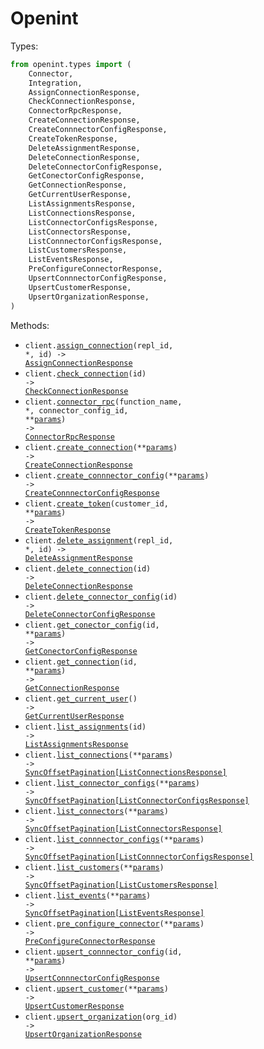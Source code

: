 # Openint

Types:

```python
from openint.types import (
    Connector,
    Integration,
    AssignConnectionResponse,
    CheckConnectionResponse,
    ConnectorRpcResponse,
    CreateConnectionResponse,
    CreateConnnectorConfigResponse,
    CreateTokenResponse,
    DeleteAssignmentResponse,
    DeleteConnectionResponse,
    DeleteConnectorConfigResponse,
    GetConectorConfigResponse,
    GetConnectionResponse,
    GetCurrentUserResponse,
    ListAssignmentsResponse,
    ListConnectionsResponse,
    ListConnectorConfigsResponse,
    ListConnectorsResponse,
    ListConnnectorConfigsResponse,
    ListCustomersResponse,
    ListEventsResponse,
    PreConfigureConnectorResponse,
    UpsertConnnectorConfigResponse,
    UpsertCustomerResponse,
    UpsertOrganizationResponse,
)
```

Methods:

- <code title="put /v2/connection/{id}/assignment/{repl_id}">client.<a href="./src/openint/_client.py">assign_connection</a>(repl_id, \*, id) -> <a href="./src/openint/types/assign_connection_response.py">AssignConnectionResponse</a></code>
- <code title="post /v1/connection/{id}/check">client.<a href="./src/openint/_client.py">check_connection</a>(id) -> <a href="./src/openint/types/check_connection_response.py">CheckConnectionResponse</a></code>
- <code title="post /v2/connector-config/{connector_config_id}/rpc/{function_name}">client.<a href="./src/openint/_client.py">connector_rpc</a>(function_name, \*, connector_config_id, \*\*<a href="src/openint/types/client_connector_rpc_params.py">params</a>) -> <a href="./src/openint/types/connector_rpc_response.py">ConnectorRpcResponse</a></code>
- <code title="post /v2/connection">client.<a href="./src/openint/_client.py">create_connection</a>(\*\*<a href="src/openint/types/client_create_connection_params.py">params</a>) -> <a href="./src/openint/types/create_connection_response.py">CreateConnectionResponse</a></code>
- <code title="post /v2/connector-config">client.<a href="./src/openint/_client.py">create_connnector_config</a>(\*\*<a href="src/openint/types/client_create_connnector_config_params.py">params</a>) -> <a href="./src/openint/types/create_connnector_config_response.py">CreateConnnectorConfigResponse</a></code>
- <code title="post /v1/customer/{customer_id}/token">client.<a href="./src/openint/_client.py">create_token</a>(customer_id, \*\*<a href="src/openint/types/client_create_token_params.py">params</a>) -> <a href="./src/openint/types/create_token_response.py">CreateTokenResponse</a></code>
- <code title="delete /v2/connection/{id}/assignment/{repl_id}">client.<a href="./src/openint/_client.py">delete_assignment</a>(repl_id, \*, id) -> <a href="./src/openint/types/delete_assignment_response.py">DeleteAssignmentResponse</a></code>
- <code title="delete /v2/connection/{id}">client.<a href="./src/openint/_client.py">delete_connection</a>(id) -> <a href="./src/openint/types/delete_connection_response.py">DeleteConnectionResponse</a></code>
- <code title="delete /v2/connector-config/{id}">client.<a href="./src/openint/_client.py">delete_connector_config</a>(id) -> <a href="./src/openint/types/delete_connector_config_response.py">DeleteConnectorConfigResponse</a></code>
- <code title="get /v2/connector-config/{id}">client.<a href="./src/openint/_client.py">get_conector_config</a>(id, \*\*<a href="src/openint/types/client_get_conector_config_params.py">params</a>) -> <a href="./src/openint/types/get_conector_config_response.py">GetConectorConfigResponse</a></code>
- <code title="get /v2/connection/{id}">client.<a href="./src/openint/_client.py">get_connection</a>(id, \*\*<a href="src/openint/types/client_get_connection_params.py">params</a>) -> <a href="./src/openint/types/get_connection_response.py">GetConnectionResponse</a></code>
- <code title="get /v1/viewer">client.<a href="./src/openint/_client.py">get_current_user</a>() -> <a href="./src/openint/types/get_current_user_response.py">GetCurrentUserResponse</a></code>
- <code title="get /v2/connection/{id}/assignment">client.<a href="./src/openint/_client.py">list_assignments</a>(id) -> <a href="./src/openint/types/list_assignments_response.py">ListAssignmentsResponse</a></code>
- <code title="get /v2/connection">client.<a href="./src/openint/_client.py">list_connections</a>(\*\*<a href="src/openint/types/client_list_connections_params.py">params</a>) -> <a href="./src/openint/types/list_connections_response.py">SyncOffsetPagination[ListConnectionsResponse]</a></code>
- <code title="get /v2/connector-config">client.<a href="./src/openint/_client.py">list_connector_configs</a>(\*\*<a href="src/openint/types/client_list_connector_configs_params.py">params</a>) -> <a href="./src/openint/types/list_connector_configs_response.py">SyncOffsetPagination[ListConnectorConfigsResponse]</a></code>
- <code title="get /v2/connector">client.<a href="./src/openint/_client.py">list_connectors</a>(\*\*<a href="src/openint/types/client_list_connectors_params.py">params</a>) -> <a href="./src/openint/types/list_connectors_response.py">SyncOffsetPagination[ListConnectorsResponse]</a></code>
- <code title="get /v2/connector-config">client.<a href="./src/openint/_client.py">list_connnector_configs</a>(\*\*<a href="src/openint/types/client_list_connnector_configs_params.py">params</a>) -> <a href="./src/openint/types/list_connnector_configs_response.py">SyncOffsetPagination[ListConnnectorConfigsResponse]</a></code>
- <code title="get /v1/customer">client.<a href="./src/openint/_client.py">list_customers</a>(\*\*<a href="src/openint/types/client_list_customers_params.py">params</a>) -> <a href="./src/openint/types/list_customers_response.py">SyncOffsetPagination[ListCustomersResponse]</a></code>
- <code title="get /v1/event">client.<a href="./src/openint/_client.py">list_events</a>(\*\*<a href="src/openint/types/client_list_events_params.py">params</a>) -> <a href="./src/openint/types/list_events_response.py">SyncOffsetPagination[ListEventsResponse]</a></code>
- <code title="post /v2/connector-config/pre-configure">client.<a href="./src/openint/_client.py">pre_configure_connector</a>(\*\*<a href="src/openint/types/client_pre_configure_connector_params.py">params</a>) -> <a href="./src/openint/types/pre_configure_connector_response.py">PreConfigureConnectorResponse</a></code>
- <code title="put /v2/connector-config/{id}">client.<a href="./src/openint/_client.py">upsert_connnector_config</a>(id, \*\*<a href="src/openint/types/client_upsert_connnector_config_params.py">params</a>) -> <a href="./src/openint/types/upsert_connnector_config_response.py">UpsertConnnectorConfigResponse</a></code>
- <code title="put /v1/customer">client.<a href="./src/openint/_client.py">upsert_customer</a>(\*\*<a href="src/openint/types/client_upsert_customer_params.py">params</a>) -> <a href="./src/openint/types/upsert_customer_response.py">UpsertCustomerResponse</a></code>
- <code title="put /v2/organization/{org_id}">client.<a href="./src/openint/_client.py">upsert_organization</a>(org_id) -> <a href="./src/openint/types/upsert_organization_response.py">UpsertOrganizationResponse</a></code>
